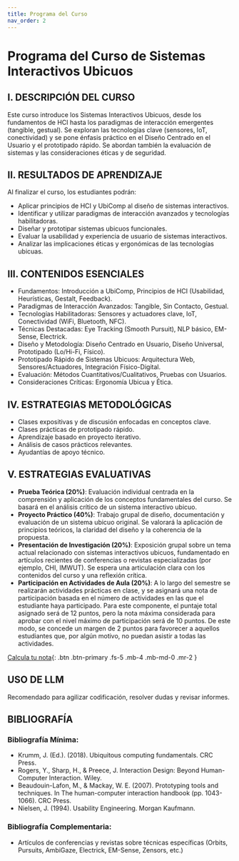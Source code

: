 ```yaml
---
title: Programa del Curso
nav_order: 2
---
```


# Programa del Curso de Sistemas Interactivos Ubicuos

## I. DESCRIPCIÓN DEL CURSO

Este curso introduce los Sistemas Interactivos Ubicuos, desde los fundamentos de HCI hasta los paradigmas de interacción emergentes (tangible, gestual). Se exploran las tecnologías clave (sensores, IoT, conectividad) y se pone énfasis práctico en el Diseño Centrado en el Usuario y el prototipado rápido. Se abordan también la evaluación de sistemas y las consideraciones éticas y de seguridad.

## II. RESULTADOS DE APRENDIZAJE

Al finalizar el curso, los estudiantes podrán:
- Aplicar principios de HCI y UbiComp al diseño de sistemas interactivos.
- Identificar y utilizar paradigmas de interacción avanzados y tecnologías habilitadoras.
- Diseñar y prototipar sistemas ubicuos funcionales.
- Evaluar la usabilidad y experiencia de usuario de sistemas interactivos.
- Analizar las implicaciones éticas y ergonómicas de las tecnologías ubicuas.


## III. CONTENIDOS ESENCIALES

- Fundamentos: Introducción a UbiComp, Principios de HCI (Usabilidad, Heurísticas, Gestalt, Feedback).
- Paradigmas de Interacción Avanzados: Tangible, Sin Contacto, Gestual.
- Tecnologías Habilitadoras: Sensores y actuadores clave, IoT, Conectividad (WiFi, Bluetooth, NFC).
- Técnicas Destacadas: Eye Tracking (Smooth Pursuit), NLP básico, EM-Sense, Electrick.
- Diseño y Metodología: Diseño Centrado en Usuario, Diseño Universal, Prototipado (Lo/Hi-Fi, Físico).
- Prototipado Rápido de Sistemas Ubicuos: Arquitectura Web, Sensores/Actuadores, Integración Físico-Digital.
- Evaluación: Métodos Cuantitativos/Cualitativos, Pruebas con Usuarios.
- Consideraciones Críticas: Ergonomía Ubicua y Ética.


## IV. ESTRATEGIAS METODOLÓGICAS

- Clases expositivas y de discusión enfocadas en conceptos clave.
- Clases prácticas de prototipado rápido.
- Aprendizaje basado en proyecto iterativo.
- Análisis de casos prácticos relevantes.
- Ayudantías de apoyo técnico.


## V. ESTRATEGIAS EVALUATIVAS

- **Prueba Teórica (20%)**: Evaluación individual centrada en la comprensión y aplicación de los conceptos fundamentales del curso. Se basará en el análisis crítico de un sistema interactivo ubicuo.
- **Proyecto Práctico (40%)**: Trabajo grupal de diseño, documentación y evaluación de un sistema ubicuo original. Se valorará la aplicación de principios teóricos, la claridad del diseño y la coherencia de la propuesta.
- **Presentación de Investigación (20%)**: Exposición grupal sobre un tema actual relacionado con sistemas interactivos ubicuos, fundamentado en artículos recientes de conferencias o revistas especializadas (por ejemplo, CHI, IMWUT). Se espera una articulación clara con los contenidos del curso y una reflexión crítica.
- **Participación en Actividades de Aula (20%)**: A lo largo del semestre se realizarán actividades prácticas en clase, y se asignará una nota de participación basada en el número de actividades en las que el estudiante haya participado. Para este componente, el puntaje total asignado será de 12 puntos, pero la nota máxima considerada para aprobar con el nivel máximo de participación será de 10 puntos. De este modo, se concede un margen de 2 puntos para favorecer a aquellos estudiantes que, por algún motivo, no puedan asistir a todas las actividades.

[Calcula tu nota](https://docs.google.com/spreadsheets/d/1ZElujqbnNkoIwYmAdWfd0wb6nt1Q1kfZXXw2g06e1wU/edit){: .btn .btn-primary .fs-5 .mb-4 .mb-md-0 .mr-2 }


## USO DE LLM
Recomendado para agilizar codificación, resolver dudas y revisar informes.

## BIBLIOGRAFÍA

### Bibliografía Mínima:
- Krumm, J. (Ed.). (2018). Ubiquitous computing fundamentals. CRC Press.
- Rogers, Y., Sharp, H., & Preece, J. Interaction Design: Beyond Human-Computer Interaction. Wiley. 
- Beaudouin-Lafon, M., & Mackay, W. E. (2007). Prototyping tools and techniques. In The human-computer interaction handbook (pp. 1043-1066). CRC Press.   
- Nielsen, J. (1994). Usability Engineering. Morgan Kaufmann. 

### Bibliografía Complementaria:
- Artículos de conferencias y revistas sobre técnicas específicas (Orbits, Pursuits, AmbiGaze, Electrick, EM-Sense, Zensors, etc.)
